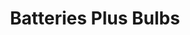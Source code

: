 ---
title: "Batteries Plus Bulbs"
url: /austin/batteries-plus-bulbs-south-lamar-boulevard/
shop: Elektronik
---